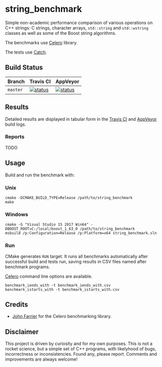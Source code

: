 # string_benchmark

Simple non-academic performance comparison of various operations on C++ strings:
C strings, character arrays, `std::string` and `std::wstring` classes
as well as some of the Boost string algorithms.

The benchmarks use [Celero](https://github.com/DigitalInBlue/Celero) library.

The tests use [Catch](https://github.com/philsquared/Catch/).

## Build Status

| Branch | Travis CI | AppVeyor|
|:--- |:--- |:--- |
| `master` | [![status](https://travis-ci.org/mloskot/string_benchmark.svg?branch=master)](https://travis-ci.org/mloskot/string_benchmark) | [![status](https://ci.appveyor.com/api/projects/status/w07moe4jimo6cqp1/branch/master?svg=true)](https://ci.appveyor.com/project/mloskot/string-benchmark/branch/master) |

## Results

Detailed results are displayed in tabular form in the
[Travis CI](https://travis-ci.org/mloskot/string_benchmark) and
[AppVeyor](https://ci.appveyor.com/project/mloskot/string-benchmark)
build logs.

### Reports

TODO

## Usage

Build and run the benchmark with:

### Unix

```
cmake -DCMAKE_BUILD_TYPE=Release /path/to/string_benchmark
make
```

### Windows

```
cmake -G "Visual Studio 15 2017 Win64" -DBOOST_ROOT=C:/local/boost_1_63_0 /path/to/string_benchmark
msbuild /p:Configuration=Release /p:Platform=x64 string_benchmark.sln
```

### Run

CMake generates `RUN` target. It runs all benchmarks automatically after successful
build and tests run, saving results in CSV files named after benchmark programs.

[Celero](https://github.com/DigitalInBlue/Celero#command-line) command line options are available.

```
benchmark_iends_with -t benchmark_iends_with.csv
benchmark_istarts_with -t benchmark_istarts_with.csv
```

## Credits

* [John Farrier](https://github.com/DigitalInBlue/) for the Celero benchmarking library.

## Disclaimer

This project is driven by curiosity and for my own purposes.
This is not a rocket science, but a simple set of C++ programs,
with likelyhood of bugs, incorrectness or inconsistencies.
Found any, please report.
Comments and improvements are always welcome!